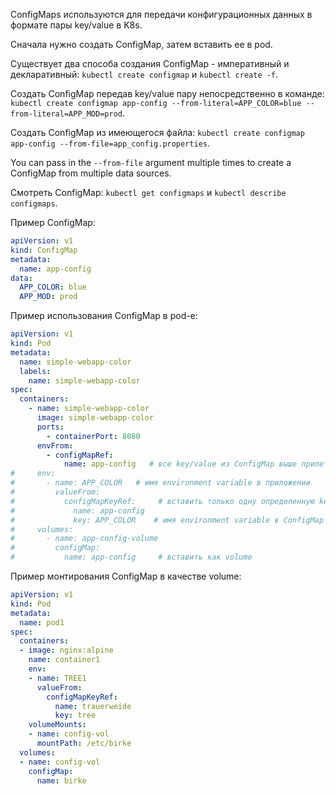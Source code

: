 ConfigMaps используются для передачи конфигурационных данных в формате пары key/value в K8s.

Сначала нужно создать ConfigMap, затем вставить ее в pod.

Существует два способа создания ConfigMap - императивный и декларативный: `kubectl create configmap` и `kubectl create -f`.

Создать ConfigMap передав key/value пару непосредственно в команде: `kubectl create configmap app-config --from-literal=APP_COLOR=blue --from-literal=APP_MOD=prod`.

Создать ConfigMap из имеющегося файла: `kubectl create configmap app-config --from-file=app_config.properties`.

You can pass in the `--from-file` argument multiple times to create a ConfigMap from multiple data sources.

Смотреть ConfigMap: `kubectl get configmaps` и `kubectl describe configmaps`.

Пример ConfigMap:

```yaml
apiVersion: v1
kind: ConfigMap
metadata:
  name: app-config
data:
  APP_COLOR: blue
  APP_MOD: prod
```

Пример использования ConfigMap в pod-е:

```yaml
apiVersion: v1
kind: Pod
metadata:
  name: simple-webapp-color
  labels:
    name: simple-webapp-color
spec:
  containers:
    - name: simple-webapp-color
      image: simple-webapp-color
      ports:
        - containerPort: 8080
      envFrom:
        - configMapRef:
            name: app-config   # все key/value из ConfigMap выше прилетят как environment variables
#     env:
#       - name: APP_COLOR   # имя environment variable в приложении
#         valueFrom:
#           configMapKeyRef:     # вставить только одну определенную key/value пару из ConfigMap
#             name: app-config
#             key: APP_COLOR    # имя environment variable в ConfigMap
#     volumes:
#       - name: app-config-volume
#         configMap:
#           name: app-config     # вставить как volume
```

Пример монтирования ConfigMap в качестве volume:

```yaml
apiVersion: v1
kind: Pod
metadata:
  name: pod1
spec:
  containers:
  - image: nginx:alpine
    name: container1
    env:
    - name: TREE1
      valueFrom:
        configMapKeyRef:
          name: trauerweide
          key: tree
    volumeMounts:
    - name: config-vol
      mountPath: /etc/birke
  volumes:
  - name: config-vol
    configMap:
      name: birke
```